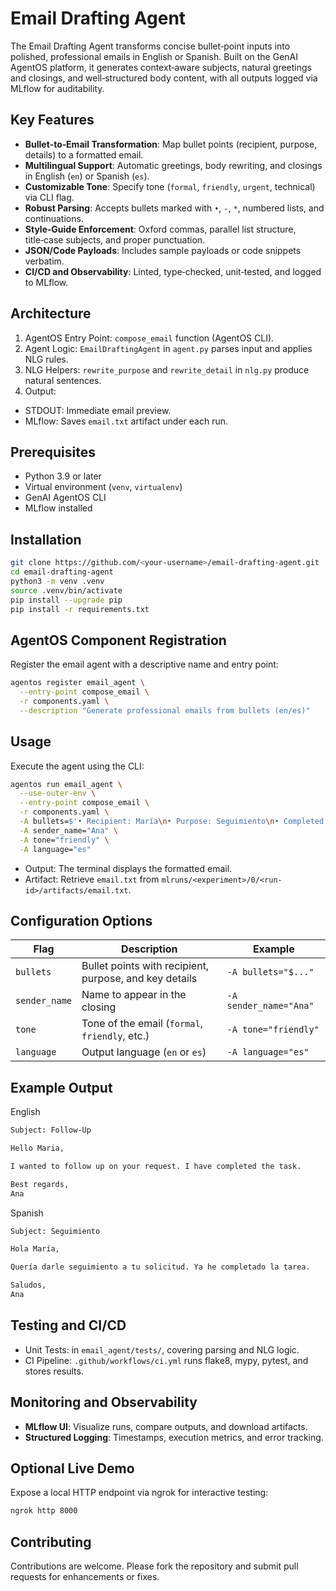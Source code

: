 # Email Drafting Agent

The Email Drafting Agent transforms concise bullet‑point inputs into polished, professional emails in English or Spanish. Built on the GenAI AgentOS platform, it generates context‑aware subjects, natural greetings and closings, and well‑structured body content, with all outputs logged via MLflow for auditability.

## Key Features

- **Bullet‑to‑Email Transformation**: Map bullet points (recipient, purpose, details) to a formatted email.
- **Multilingual Support**: Automatic greetings, body rewriting, and closings in English (`en`) or Spanish (`es`).
- **Customizable Tone**: Specify tone (`formal`, `friendly`, `urgent`, technical) via CLI flag.
- **Robust Parsing**: Accepts bullets marked with `•`, `-`, `*`, numbered lists, and continuations.
- **Style‑Guide Enforcement**: Oxford commas, parallel list structure, title‑case subjects, and proper punctuation.
- **JSON/Code Payloads**: Includes sample payloads or code snippets verbatim.
- **CI/CD and Observability**: Linted, type‑checked, unit‑tested, and logged to MLflow.

## Architecture

1. AgentOS Entry Point: `compose_email` function (AgentOS CLI).
2. Agent Logic: `EmailDraftingAgent` in `agent.py` parses input and applies NLG rules.
3. NLG Helpers: `rewrite_purpose` and `rewrite_detail` in `nlg.py` produce natural sentences.
4. Output:
- STDOUT: Immediate email preview.
- MLflow: Saves `email.txt` artifact under each run.

## Prerequisites

- Python 3.9 or later
- Virtual environment (`venv`, `virtualenv`)
- GenAI AgentOS CLI
- MLflow installed

## Installation

```bash
git clone https://github.com/<your-username>/email-drafting-agent.git
cd email-drafting-agent
python3 -m venv .venv
source .venv/bin/activate
pip install --upgrade pip
pip install -r requirements.txt
```

## AgentOS Component Registration

Register the email agent with a descriptive name and entry point:

```bash
agentos register email_agent \
  --entry-point compose_email \
  -r components.yaml \
  --description "Generate professional emails from bullets (en/es)"
```

## Usage

Execute the agent using the CLI:

```bash
agentos run email_agent \
  --use-outer-env \
  --entry-point compose_email \
  -r components.yaml \
  -A bullets=$'• Recipient: María\n• Purpose: Seguimiento\n• Completed the task' \
  -A sender_name="Ana" \
  -A tone="friendly" \
  -A language="es"
```

- Output: The terminal displays the formatted email.
- Artifact: Retrieve `email.txt` from `mlruns/<experiment>/0/<run-id>/artifacts/email.txt`.

## Configuration Options

| Flag          | Description                                            | Example                |
| ------------- | ------------------------------------------------------ | ---------------------- |
| `bullets`     | Bullet points with recipient, purpose, and key details | `-A bullets="$..."`    |
| `sender_name` | Name to appear in the closing                          | `-A sender_name="Ana"` |
| `tone`        | Tone of the email (`formal`, `friendly`, etc.)         | `-A tone="friendly"`   |
| `language`    | Output language (`en` or `es`)                         | `-A language="es"`     |


## Example Output

English

```bash
Subject: Follow-Up

Hello Maria,

I wanted to follow up on your request. I have completed the task.

Best regards,
Ana
```

Spanish

```bash
Subject: Seguimiento

Hola María,

Quería darle seguimiento a tu solicitud. Ya he completado la tarea.

Saludos,
Ana
```

## Testing and CI/CD

- Unit Tests: in `email_agent/tests/`, covering parsing and NLG logic.
- CI Pipeline: `.github/workflows/ci.yml` runs flake8, mypy, pytest, and stores results.

## Monitoring and Observability

- **MLflow UI**: Visualize runs, compare outputs, and download artifacts.
- **Structured Logging**: Timestamps, execution metrics, and error tracking.

## Optional Live Demo

Expose a local HTTP endpoint via ngrok for interactive testing:
```bash
ngrok http 8000
```

## Contributing 

Contributions are welcome. Please fork the repository and submit pull requests for enhancements or fixes.